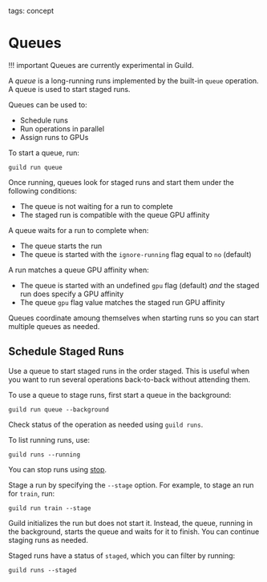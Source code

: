 tags: concept

# Queues

<!-- TODO

This page needs to be filled out. There's a conceptual problem with
queues and parallel runs, escp with batches.

-->

!!! important
    Queues are currently experimental in Guild.

A *queue* is a long-running runs implemented by the built-in `queue`
operation. A queue is used to start staged runs.

Queues can be used to:

- Schedule runs
- Run operations in parallel
- Assign runs to GPUs

To start a queue, run:

``` command
guild run queue
```

Once running, queues look for staged runs and start them under the
following conditions:

- The queue is not waiting for a run to complete
- The staged run is compatible with the queue GPU affinity

A queue waits for a run to complete when:

- The queue starts the run
- The queue is started with the `ignore-running` flag equal to `no`
  (default)

A run matches a queue GPU affinity when:

- The queue is started with an undefined `gpu` flag (default) *and*
  the staged run does specify a GPU affinity
- The queue `gpu` flag value matches the staged run GPU affinity

Queues coordinate amoung themselves when starting runs so you can
start multiple queues as needed.

## Schedule Staged Runs

Use a queue to start staged runs in the order staged. This is useful
when you want to run several operations back-to-back without attending
them.

To use a queue to stage runs, first start a queue in the background:

``` command
guild run queue --background
```

Check status of the operation as needed using ``guild runs``.

To list running runs, use:

``` command
guild runs --running
```

You can stop runs using [stop](cmd:stop).

Stage a run by specifying the `--stage` option. For example, to stage
an run for `train`, run:

```
guild run train --stage
```

Guild initializes the run but does not start it. Instead, the queue,
running in the background, starts the queue and waits for it to
finish. You can continue staging runs as needed.

Staged runs have a status of ``staged``, which you can filter by
running:

``` command
guild runs --staged
```
